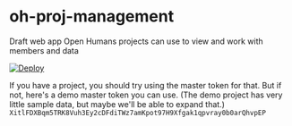 # oh-proj-management
Draft web app Open Humans projects can use to view and work with members and data

[![Deploy](https://www.herokucdn.com/deploy/button.svg)](https://heroku.com/deploy)

If you have a project, you should try using the master token for that. But if not, here's a demo master token you can use. (The demo project has very little sample data, but maybe we'll be able to expand that.) `XitlFDXBqm5TRK8Vuh3Ey2cDFdiTWz7amKpot97H9Xfgak1qpvray0b0arQhvpEP`
